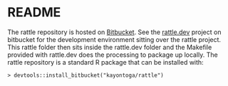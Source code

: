 # README #

The rattle repository is hosted on
[Bitbucket](https://bitbucket.org/kayontoga/rattle). See the
[rattle.dev](https://bitbucket.org/kayontoga/rattle.dev) project on
bitbucket for the development environment sitting over the rattle
project. This rattle folder then sits inside the rattle.dev folder and
the Makefile provided with rattle.dev does the processing to package
up locally. The rattle repository is a standard R package that can be
installed with:

`> devtools::install_bitbucket("kayontoga/rattle")`

